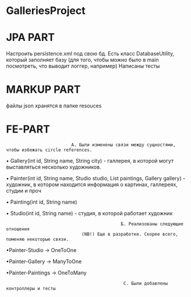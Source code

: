 # GalleriesProject
# JPA PART  
Настроить persistence.xml под свою бд. Есть класс DatabaseUtility, который заполняет базу (для того, чтобы можно было в main посмотреть, что выводит логгер, например)
Написаны тесты
# MARKUP PART 
файлы json хранятся в папке resouces
# FE-PART
                             А. Были изменены связи между сущностями, чтобы избежать circle references.
• Gallery(int id, String name, String city) - галлерея, в которой могут выставляться несколько художников.

• Painter(int id, String name, Studio studio, List<Painting> paintings, Gallery gallery) - художник, в котором находится информация о картинах, галлереях, студии и проч
    
• Painting(int id, String name)

• Studio(int id, String name) - студия, в которой работает художник
    
                                                Б. Реализованы следующие отношения
                                 (NB!) Еще в разработке. Скорее всего, поменяю некоторые связи.
    
•Painter-Studio -> OneToOne

•Painter-Gallery -> ManyToOne

•Painter-Paintings -> OneToMany

                                                 C. Были добавлены контроллеры и тесты
